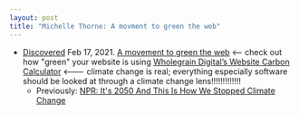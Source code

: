 ```yaml
---
layout: post
title: "Michelle Thorne: A movment to green the web"
---
```

* [Discovered](http://rolandtanglao.com/2020/07/29/p1-blogthis-checkvist-list-links-to-blog/) Feb 17, 2021. [A movement to green the web](https://michellethorne.cc/2021/02/a-movement-to-green-the-web/) <-- check out how "green" your website is using [Wholegrain Digital’s Website Carbon Calculator](https://www.websitecarbon.com/)  <--- climate change is real; everything especially software should be looked at through a climate change lens!!!!!!!!!!!!!
  * Previously: [NPR: It's 2050 And This Is How We Stopped Climate Change](http://rolandtanglao.com/2020/01/03/p1-how-we-stopped-climate-change-by-2050/)
